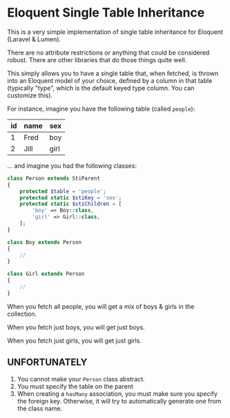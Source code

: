 Eloquent Single Table Inheritance
==================================

This is a very simple implementation of single table inheritance for Eloquent (Laravel & Lumen).

There are no attribute restrictions or anything that could be considered robust.
There are other libraries that do those things quite well.

This simply allows you to have a single table that, when fetched, is thrown into
an Eloquent model of your choice, defined by a column in that table
(typically "type", which is the default keyed type column. You can customize this).

For instance, imagine you have the following table (called `people`):

| id | name | sex  |
| ---|------|------|
| 1  | Fred | boy  |
| 2  | Jill | girl |

... and imagine you had the following classes:

```php
class Person extends StiParent
{
    protected $table = 'people';
    protected static $stiKey = 'sex';
    protected static $stiChildren = [
        'boy' => Boy::class,
        'girl' => Girl::class,
    ];
}

class Boy extends Person
{
    //
}

class Girl extends Person
{
    //
}
```

When you fetch all people, you will get a mix of boys & girls in the collection.

When you fetch just boys, you will get just boys.

When you fetch just girls, you will get just girls.

UNFORTUNATELY
-------------

1. You cannot make your `Person` class abstract.
2. You must specify the table on the parent
3. When creating a `hasMany` association, you must make sure you specify the foreign key. Otherwise, it will try to automatically generate one from the class name.

